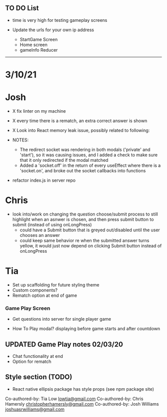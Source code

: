 ## TO DO List

* time is very high for testing gameplay screens

* Update the urls for your own ip address
  * StartGame Screen
  * Home screen
  * gameInfo Reducer

***************************
# 3/10/21
# Josh
- X fix linter on my machine
- X every time there is a rematch, an extra correct answer is shown
- X Look into React memory leak issue, possibly related to following:
- NOTES:
  - The redirect socket was rendering in both modals ('private' and 'start'), so it was causing issues, and I added a check to make sure that it only redirected if the modal matched
  - Added a 'socket.off' in the return of every useEffect where there is a 'socket.on', and broke out the socket callbacks into functions

- refactor index.js in server repo


# Chris
- look into/work on changing the question choose/submit process to still highlight when an asnwer is chosen, and then press submit button to submit (instead of using onLongPress)
  - could have a Submit button that is greyed out/disabled until the user chooses an answer
  - could keep same behavior re when the submitted answer turns yellow, it would just now depend on clicking Submit button instead of onLongPress

# Tia
- Set up scaffolding for future styling theme
- Custom components?
- Rematch option at end of game 

### Game Play Screen
* Get questions into server for single player game


* How To Play modal? displaying before game starts and after countdown


## UPDATED Game Play notes 02/03/20
* Chat functionality at end
* Option for rematch 


## Style section (TODO)
* React native ellipsis package has style props (see npm package site)

Co-authored-by: Tia Low <lowtia@gmail.com>
Co-authored-by: Chris Hamersly <christopherhamersly@gmail.com>
Co-authored-by: Josh Williams <joshuasrwilliams@gmail.com>